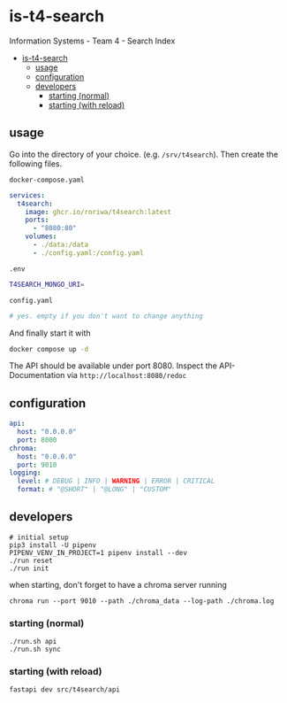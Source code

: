 # is-t4-search
Information Systems - Team 4 - Search Index

<!-- TOC -->
* [is-t4-search](#is-t4-search)
  * [usage](#usage)
  * [configuration](#configuration)
  * [developers](#developers)
    * [starting (normal)](#starting-normal)
    * [starting (with reload)](#starting-with-reload)
<!-- TOC -->

## usage

Go into the directory of your choice. (e.g. `/srv/t4search`).
Then create the following files.

`docker-compose.yaml`
```yaml
services:
  t4search:
    image: ghcr.io/roriwa/t4search:latest
    ports:
      - "8080:80"
    volumes:
      - ./data:/data
      - ./config.yaml:/config.yaml
```

`.env`
```bash
T4SEARCH_MONGO_URI=
```

`config.yaml`
```yaml
# yes. empty if you don't want to change anything
```

And finally start it with
```bash
docker compose up -d
```

The API should be available under port 8080.
Inspect the API-Documentation via `http://localhost:8080/redoc`

## configuration

```yaml
api:
  host: "0.0.0.0"
  port: 8000
chroma:
  host: "0.0.0.0"
  port: 9010
logging:
  level: # DEBUG | INFO | WARNING | ERROR | CRITICAL
  format: # "@SHORT" | "@LONG" | "CUSTOM"
```

## developers

```shell
# initial setup
pip3 install -U pipenv
PIPENV_VENV_IN_PROJECT=1 pipenv install --dev
./run reset
./run init
```

when starting, don't forget to have a chroma server running

```shell
chroma run --port 9010 --path ./chroma_data --log-path ./chroma.log
```

### starting (normal)

```shell
./run.sh api
./run.sh sync
```

### starting (with reload)

```shell
fastapi dev src/t4search/api
```
